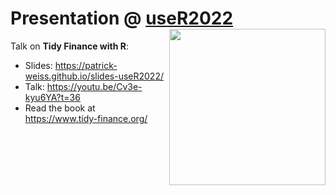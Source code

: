 # Presentation @ [useR2022](https://user2022.r-project.org/) [<img class="logo" src="https://www.tidy-finance.org/cover_homepage.jpg" align="right" style="width:250px;" />](https://www.tidy-finance.org)

Talk on **Tidy Finance with R**:

- Slides: https://patrick-weiss.github.io/slides-useR2022/
- Talk: https://youtu.be/Cv3e-kyu6YA?t=36
- Read the book at https://www.tidy-finance.org/
